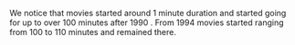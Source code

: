 We notice that movies started around 1 minute duration and started going for up to over 100 minutes after 1990 . 
From 1994 movies started ranging from 100 to 110 minutes and remained there.